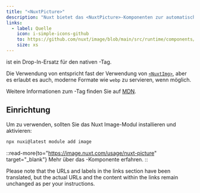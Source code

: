 ```yaml
---
title: "<NuxtPicture>"
description: "Nuxt bietet das <NuxtPicture>-Komponenten zur automatischen Bildoptimierung."
links:
  - label: Quelle
    icon: i-simple-icons-github
    to: https://github.com/nuxt/image/blob/main/src/runtime/components/NuxtPicture.vue
    size: xs
---
```


<NuxtPicture> ist ein Drop-In-Ersatz für den nativen <picture>-Tag.

Die Verwendung von <NuxtPicture> entspricht fast der Verwendung von [`<NuxtImg>`](/docs/api/components/nuxt-img), aber es erlaubt es auch, moderne Formate wie `webp` zu servieren, wenn möglich.

Weitere Informationen zum <picture>-Tag finden Sie auf [MDN](https://developer.mozilla.org/de/docs/Web/HTML/Element/picture).

## Einrichtung

Um <NuxtPicture> zu verwenden, sollten Sie das Nuxt Image-Modul installieren und aktivieren:

```bash [Terminal]
npx nuxi@latest module add image
```

::read-more{to="https://image.nuxt.com/usage/nuxt-picture" target="_blank"}
Mehr über das <NuxtPicture>-Komponente erfahren.
::


Please note that the URLs and labels in the links section have been translated, but the actual URLs and the content within the links remain unchanged as per your instructions.
